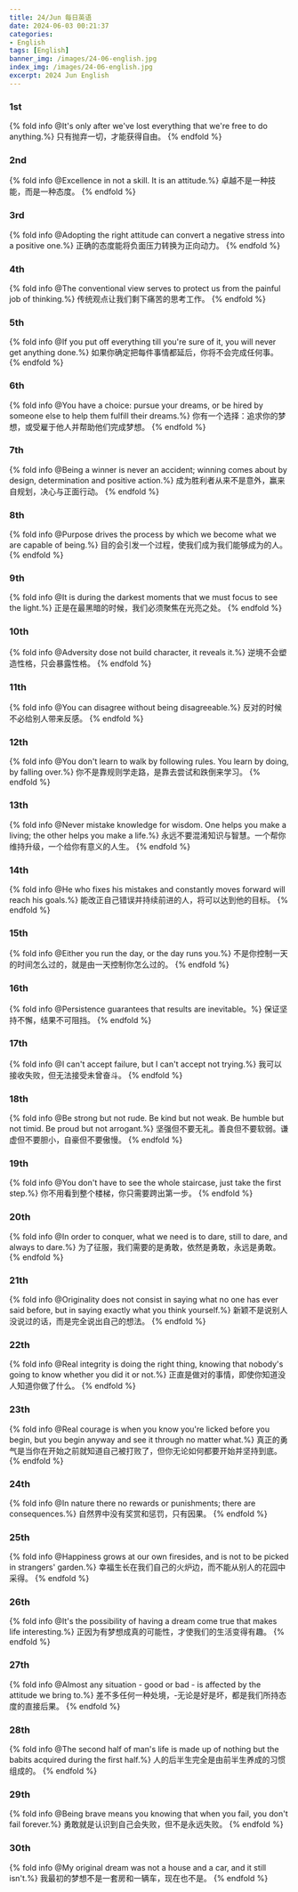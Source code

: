 ```yaml
---
title: 24/Jun 每日英语
date: 2024-06-03 00:21:37
categories:
- English
tags: [English]
banner_img: /images/24-06-english.jpg
index_img: /images/24-06-english.jpg
excerpt: 2024 Jun English
---
```


### 1st
{% fold info @It's only after we've lost everything that we're free to do anything.%}
只有抛弃一切，才能获得自由。
{% endfold %}

### 2nd
{% fold info @Excellence in not a skill. It is an attitude.%}
卓越不是一种技能，而是一种态度。
{% endfold %}

### 3rd
{% fold info @Adopting the right attitude can convert a negative stress into a positive one.%}
正确的态度能将负面压力转换为正向动力。
{% endfold %}

### 4th
{% fold info @The conventional view serves to protect us from the painful job of thinking.%}
传统观点让我们剩下痛苦的思考工作。
{% endfold %}

### 5th
{% fold info @If you put off everything till you're sure of it, you will never get anything done.%}
如果你确定把每件事情都延后，你将不会完成任何事。
{% endfold %}

### 6th
{% fold info @You have a choice: pursue your dreams, or be hired by someone else to help them fulfill their dreams.%}
你有一个选择：追求你的梦想，或受雇于他人并帮助他们完成梦想。
{% endfold %}

### 7th
{% fold info @Being a winner is never an accident; winning comes about by design, determination and positive action.%}
成为胜利者从来不是意外，赢来自规划，决心与正面行动。
{% endfold %}

### 8th
{% fold info @Purpose drives the process by which we become what we are capable of being.%}
目的会引发一个过程，使我们成为我们能够成为的人。
{% endfold %}

### 9th
{% fold info @It is during the darkest moments that we must focus to see the light.%}
正是在最黑暗的时候，我们必须聚焦在光亮之处。
{% endfold %}

### 10th
{% fold info @Adversity dose not build character, it reveals it.%}
逆境不会塑造性格，只会暴露性格。
{% endfold %}

### 11th
{% fold info @You can disagree without being disagreeable.%}
反对的时候不必给别人带来反感。
{% endfold %}

### 12th
{% fold info @You don't learn to walk by following rules. You learn by doing, by falling over.%}
你不是靠规则学走路，是靠去尝试和跌倒来学习。
{% endfold %}

### 13th
{% fold info @Never mistake knowledge for wisdom. One helps you make a living; the other helps you make a life.%}
永远不要混淆知识与智慧。一个帮你维持升级，一个给你有意义的人生。
{% endfold %}

### 14th
{% fold info @He who fixes his mistakes and constantly moves forward will reach his goals.%}
能改正自己错误并持续前进的人，将可以达到他的目标。
{% endfold %}

### 15th
{% fold info @Either you run the day, or the day runs you.%}
不是你控制一天的时间怎么过的，就是由一天控制你怎么过的。
{% endfold %}

### 16th
{% fold info @Persistence guarantees that results are inevitable。%}
保证坚持不懈，结果不可阻挡。
{% endfold %}

### 17th
{% fold info @I can't accept failure, but I can't accept not trying.%}
我可以接收失败，但无法接受未曾奋斗。
{% endfold %}

### 18th
{% fold info @Be strong but not rude. Be kind but not weak. Be humble but not timid. Be proud but not arrogant.%}
坚强但不要无礼。善良但不要软弱。谦虚但不要胆小，自豪但不要傲慢。
{% endfold %}

### 19th
{% fold info @You don't have to see the whole staircase, just take the first step.%}
你不用看到整个楼梯，你只需要跨出第一步。
{% endfold %}

### 20th
{% fold info @In order to conquer, what we need is to dare, still to dare, and always to dare.%}
为了征服，我们需要的是勇敢，依然是勇敢，永远是勇敢。
{% endfold %}

### 21th
{% fold info @Originality does not consist in saying what no one has ever said before, but in saying exactly what you think yourself.%}
新颖不是说别人没说过的话，而是完全说出自己的想法。
{% endfold %}

### 22th
{% fold info @Real integrity is doing the right thing, knowing that nobody's going to know whether you did it or not.%}
正直是做对的事情，即使你知道没人知道你做了什么。
{% endfold %}

### 23th
{% fold info @Real courage is when you know you're licked before you begin, but you begin anyway and see it through no matter what.%}
真正的勇气是当你在开始之前就知道自己被打败了，但你无论如何都要开始并坚持到底。
{% endfold %}

### 24th
{% fold info @In nature there no rewards or punishments; there are consequences.%}
自然界中没有奖赏和惩罚，只有因果。
{% endfold %}

### 25th
{% fold info @Happiness grows at our own firesides, and is not to be picked in strangers' garden.%}
幸福生长在我们自己的火炉边，而不能从别人的花园中采得。
{% endfold %}

### 26th
{% fold info @It's the possibility of having a dream come true that makes life interesting.%}
正因为有梦想成真的可能性，才使我们的生活变得有趣。
{% endfold %}

### 27th
{% fold info @Almost any situation - good or bad - is affected by the attitude we bring to.%}
差不多任何一种处境，-无论是好是坏，都是我们所持态度的直接后果。
{% endfold %}

### 28th
{% fold info @The second half of man's life is made up of nothing but the babits acquired during the first half.%}
人的后半生完全是由前半生养成的习惯组成的。
{% endfold %}

### 29th
{% fold info @Being brave means you knowing that when you fail, you don't fail forever.%}
勇敢就是认识到自己会失败，但不是永远失败。
{% endfold %}

### 30th
{% fold info @My original dream was not a house and a car, and it still isn't.%}
我最初的梦想不是一套房和一辆车，现在也不是。
{% endfold %}

